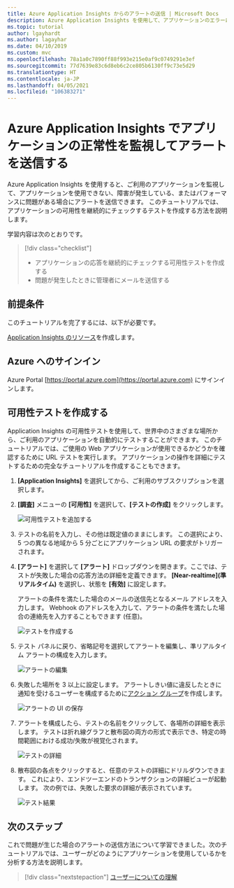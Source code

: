 ```yaml
---
title: Azure Application Insights からのアラートの送信 | Microsoft Docs
description: Azure Application Insights を使用して、アプリケーションのエラーに応じてアラートを送信するためのチュートリアルです。
ms.topic: tutorial
author: lgayhardt
ms.author: lagayhar
ms.date: 04/10/2019
ms.custom: mvc
ms.openlocfilehash: 78a1a0c7890ff88f993e215e0af9c0749291e3ef
ms.sourcegitcommit: 77d7639e83c6d8eb6c2ce805b6130ff9c73e5d29
ms.translationtype: HT
ms.contentlocale: ja-JP
ms.lasthandoff: 04/05/2021
ms.locfileid: "106383271"
---
```

# <a name="monitor-and-alert-on-application-health-with-azure-application-insights"></a>Azure Application Insights でアプリケーションの正常性を監視してアラートを送信する

Azure Application Insights を使用すると、ご利用のアプリケーションを監視して、アプリケーションを使用できない、障害が発生している、またはパフォーマンスに問題がある場合にアラートを送信できます。  このチュートリアルでは、アプリケーションの可用性を継続的にチェックするテストを作成する方法を説明します。

学習内容は次のとおりです。

> [!div class="checklist"]
> * アプリケーションの応答を継続的にチェックする可用性テストを作成する
> * 問題が発生したときに管理者にメールを送信する

## <a name="prerequisites"></a>前提条件

このチュートリアルを完了するには、以下が必要です。

[Application Insights のリソース](../app/create-new-resource.md)を作成します。

## <a name="sign-in-to-azure"></a>Azure へのサインイン

Azure Portal [https://portal.azure.com](https://portal.azure.com) にサインインします。

## <a name="create-availability-test"></a>可用性テストを作成する

Application Insights の可用性テストを使用して、世界中のさまざまな場所から、ご利用のアプリケーションを自動的にテストすることができます。   このチュートリアルでは、ご使用の Web アプリケーションが使用できるかどうかを確認するために URL テストを実行します。  アプリケーションの操作を詳細にテストするための完全なチュートリアルを作成することもできます。 

1. **[Application Insights]** を選択してから、ご利用のサブスクリプションを選択します。  

2. **[調査]** メニューの **[可用性]** を選択して、**[テストの作成]** をクリックします。

    ![可用性テストを追加する](media/tutorial-alert/add-test-001.png)

3. テストの名前を入力し、その他は既定値のままにします。  この選択により、5 つの異なる地域から 5 分ごとにアプリケーション URL の要求がトリガーされます。

4. **[アラート]** を選択して **[アラート]** ドロップダウンを開きます。ここでは、テストが失敗した場合の応答方法の詳細を定義できます。 **[Near-realtime]\(準リアルタイム\)** を選択し、状態を **[有効]** に設定します。

    アラートの条件を満たした場合のメールの送信先となるメール アドレスを入力します。  Webhook のアドレスを入力して、アラートの条件を満たした場合の連絡先を入力することもできます (任意)。

    ![テストを作成する](media/tutorial-alert/create-test-001.png)

5. テスト パネルに戻り、省略記号を選択してアラートを編集し、準リアルタイム アラートの構成を入力します。

    ![アラートの編集](media/tutorial-alert/edit-alert-001.png)

6. 失敗した場所を 3 以上に設定します。 アラートしきい値に違反したときに通知を受けるユーザーを構成するために[アクション グループ](../alerts/action-groups.md)を作成します。

    ![アラートの UI の保存](media/tutorial-alert/save-alert-001.png)

7. アラートを構成したら、テストの名前をクリックして、各場所の詳細を表示します。 テストは折れ線グラフと散布図の両方の形式で表示でき、特定の時間範囲における成功/失敗が視覚化されます。

    ![テストの詳細](media/tutorial-alert/test-details-001.png)

8. 散布図の各点をクリックすると、任意のテストの詳細にドリルダウンできます。 これにより、エンドツーエンドのトランザクションの詳細ビューが起動します。 次の例では、失敗した要求の詳細が表示されています。

    ![テスト結果](media/tutorial-alert/test-result-001.png)
  
## <a name="next-steps"></a>次のステップ

これで問題が生じた場合のアラートの送信方法について学習できました。次のチュートリアルでは、ユーザーがどのようにアプリケーションを使用しているかを分析する方法を説明します。

> [!div class="nextstepaction"]
> [ユーザーについての理解](./tutorial-users.md)

